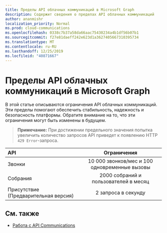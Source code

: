 ```yaml
---
title: Пределы API облачных коммуникаций в Microsoft Graph
description: Содержит сведения о пределах API облачных коммуникаций
author: ananmishr
localization_priority: Normal
ms.prod: cloud-communications
ms.openlocfilehash: 0338c7b37a58da66aac75430234a4b1df56b07b1
ms.sourcegitcommit: f27e81daeff242e623d1a3627405667310395734
ms.translationtype: MT
ms.contentlocale: ru-RU
ms.lasthandoff: 12/25/2019
ms.locfileid: "40871667"
---
```

# <a name="cloud-communication-api-limits-in-microsoft-graph"></a>Пределы API облачных коммуникаций в Microsoft Graph

В этой статье описываются ограничения API облачных коммуникаций. Эти пределы помогают обеспечить стабильность, надежность и безопасность платформы. Обратите внимание на то, что эти ограничения могут быть изменены в будущем. 

>**Примечание:** При достижении предельного значения попытка увеличить количество запросов API приведет к появлению HTTP `429 Error`-запроса.

| API      | Ограничения    |
| :------------- | :----------: |
|  Звонки | 10 000 звонков/мес и 100 одновременные вызовы   |
| Собрания   | 2000 собраний и пользователей в месяц |
| Присутствие (Предварительная версия)   | 2 запроса в секунду |

## <a name="see-also"></a>См. также

- [Работа с API Communications](/graph/api/resources/communications-api-overview?view=graph-rest-beta)
